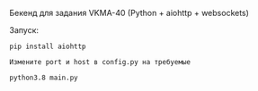 Бекенд для задания VKMA-40 (Python + aiohttp + websockets)

Запуск:
```
pip install aiohttp 
```

```
Измените port и host в config.py на требуемые
```

```
python3.8 main.py
```
